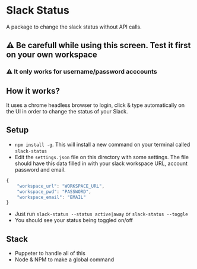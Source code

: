 # Slack Status
A package to change the slack status without API calls.

## ⚠️ **Be carefull while using this screen. Test it first on your own workspace**
### ⚠️ **It only works for username/password acccounts**

## How it works?
It uses a chrome headless browser to login, click & type automatically on the UI in order to change the status of your Slack. 

## Setup
- `npm install -g`. This will install a new command on your terminal called `slack-status`
- Edit the `settings.json` file on this directory with some settings. The file should have this data filled in with your slack workspace URL, account password and email.

```js
{
    "workspace_url": "WORKSPACE_URL",
    "workspace_pwd": "PASSWORD",
    "workspace_email": "EMAIL"
}
```
- Just run `slack-status --status active|away` or `slack-status --toggle`
- You should see your status being toggled on/off


## Stack
- Puppeter to handle all of this
- Node & NPM to make a global command

